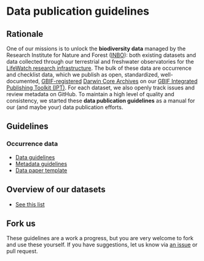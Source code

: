# Data publication guidelines

## Rationale

One of our missions is to unlock the **biodiversity data** managed by the Research Institute for Nature and Forest ([INBO](http://www.inbo.be)): both existing datasets and data collected through our terrestrial and freshwater observatories for the [LifeWatch research infrastructure](http://lifewatch.inbo.be/blog/pages/about.html). The bulk of these data are occurrence and checklist data, which we publish as open, standardized, well-documented, [GBIF-registered](http://www.gbif.org) [Darwin Core Archives](http://en.wikipedia.org/wiki/Darwin_Core_Archive) on our [GBIF Integrated Publishing Toolkit (IPT)](http://data.inbo.be/ipt). For each dataset, we also openly track issues and review metadata on GitHub. To maintain a high level of quality and consistency, we started these **data publication guidelines** as a manual for our (and maybe your) data publication efforts.

## Guidelines

### Occurrence data

* [Data guidelines](occurrences/data-guidelines.md)
* [Metadata guidelines](occurrences/metadata-guidelines.md)
* [Data paper template](occurrences/data-paper-template.md)
 
## Overview of our datasets

* [See this list](datasets.md)

## Fork us

These guidelines are a work a progress, but you are very welcome to fork and use these yourself. If you have suggestions, let us know via [an issue](https://github.com/LifeWatchINBO/data-publication-guidelines/issues) or pull request.
